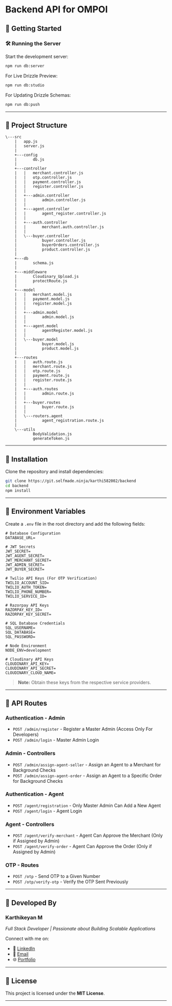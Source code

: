 # **Backend API for OMPOI**  

## **🚀 Getting Started**  

### **🛠️ Running the Server**  
Start the development server:  
```bash
npm run db:server
```
For Live Drizzle Preview:  
```bash
npm run db:studio
```
For Updating Drizzle Schemas:  
```bash
npm run db:push
```

---

## **📂 Project Structure**  

```
\---src
    |   app.js
    |   server.js
    |
    +---config
    |       db.js
    |
    +---controller
    |   |   merchant.controller.js
    |   |   otp.controller.js
    |   |   payment.controller.js
    |   |   register.controller.js
    |   |
    |   +---admin.controller
    |   |       admin.controller.js
    |   |
    |   +---agent.controller
    |   |       agent_register.controller.js
    |   |
    |   +---auth.controller
    |   |       merchant.auth.controller.js
    |   |
    |   \---buyer.controller
    |           buyer.controller.js
    |           buyerOrders.controller.js
    |           product.controller.js
    |
    +---db
    |       schema.js
    |
    +---middleware
    |       Cloudinary_Upload.js
    |       protectRoute.js
    |
    +---model
    |   |   merchant.model.js
    |   |   payment.model.js
    |   |   register.model.js
    |   |
    |   +---admin.model
    |   |       admin.model.js
    |   |
    |   +---agent.model
    |   |       agentRegister.model.js
    |   |
    |   \---buyer.model
    |           buyer.model.js
    |           product.model.js
    |
    +---routes
    |   |   auth.route.js
    |   |   merchant.route.js
    |   |   otp.route.js
    |   |   payment.route.js
    |   |   register.route.js
    |   |
    |   +---auth.routes
    |   |       admin.route.js
    |   |
    |   +---buyer.routes
    |   |       buyer.route.js
    |   |
    |   \---routers.agent
    |           agent_registration.route.js
    |
    \---utils
            BodyValidation.js
            generateToken.js
```

---

## **🔧 Installation**  
Clone the repository and install dependencies:  
```bash
git clone https://git.selfmade.ninja/karthi582002/backend
cd backend
npm install
```

---

## **🔐 Environment Variables**  
Create a `.env` file in the root directory and add the following fields:

```plaintext
# Database Configuration
DATABASE_URL=

# JWT Secrets
JWT_SECRET=
JWT_AGENT_SECRET=
JWT_MERCHANT_SECRET=
JWT_ADMIN_SECRET=
JWT_BUYER_SECRET=

# Twilio API Keys (For OTP Verification)
TWILIO_ACCOUNT_SID=
TWILIO_AUTH_TOKEN=
TWILIO_PHONE_NUMBER=
TWILIO_SERVICE_ID=

# Razorpay API Keys
RAZORPAY_KEY_ID=
RAZORPAY_KEY_SECRET=

# SQL Database Credentials
SQL_USERNAME=
SQL_DATABASE=
SQL_PASSWORD=

# Node Environment
NODE_ENV=development

# Cloudinary API Keys
CLOUDINARY_API_KEY=
CLOUDINARY_API_SECRET=
CLOUDINARY_CLOUD_NAME=
```
> **Note:** Obtain these keys from the respective service providers.

---

## **🔗 API Routes**  

### **Authentication - Admin**
- `POST /admin/register` - Register a Master Admin (Access Only For Developers)  
- `POST /admin/login` - Master Admin Login  

### **Admin - Controllers**
- `POST /admin/assign-agent-seller` - Assign an Agent to a Merchant for Background Checks  
- `POST /admin/assign-agent-order` - Assign an Agent to a Specific Order for Background Checks  

### **Authentication - Agent**
- `POST /agent/registration` - Only Master Admin Can Add a New Agent  
- `POST /agent/login` - Agent Login  

### **Agent - Controllers**
- `POST /agent/verify-merchant` - Agent Can Approve the Merchant (Only if Assigned by Admin)  
- `POST /agent/verify-order` - Agent Can Approve the Order (Only if Assigned by Admin)  

### **OTP - Routes**
- `POST /otp` - Send OTP to a Given Number  
- `POST /otp/verify-otp` - Verify the OTP Sent Previously  

---

## **👤 Developed By**  
### **Karthikeyan M**  
*Full Stack Developer | Passionate about Building Scalable Applications*  

Connect with me on:  
- 💼 [LinkedIn](https://www.linkedin.com/in/karthikeyan582002)  
- 📧 [Email](mailto:karthi582002@gmail.com)
- 🌐 [Portfolio](https://karthikeyanm.tech/) 

---

## **📜 License**  
This project is licensed under the **MIT License**.  

---

